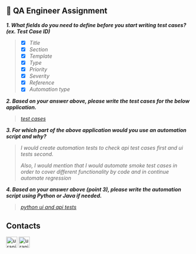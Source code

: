
## :rocket: QA Engineer Assignment

<strong>*1. What fields do you need to define before you start writing test cases? (ex. Test Case ID)*</strong>
>- [x] *Title*
>- [x] *Section*
>- [x] *Template*
>- [x] *Type*
>- [x] *Priority*
>- [x] *Severity*
>- [x] *Reference*
>- [x] *Automation type* 

<strong>*2.	Based on your answer above, please write the test cases for the below application.*</strong>
>*[test cases](test_cases)*

<strong>*3.	For which part of the above application would you use an automation script and why?*</strong>
>*I would create automation tests to check api test cases first and ui tests second.* 
> 
>*Also, I would mention that I would automate smoke test cases in order to cover different functionality by code and in continue automate regression*

<strong>*4.	Based on your answer above (point 3), please write the automation script using Python or Java if needed.*</strong>
>*[python ui and api tests](tests)*

## Contacts
[<img title="My Github" alt="uraniumcore | Github" width="30px" src="https://github.githubassets.com/favicons/favicon.svg">](https://github.com/uraniumcore238)
[<img title="My Telegram" alt="uraniumcore | Telegram" width="30px" src="https://telegram.org/favicon.ico">](https://t.me/uraniumcore) 
